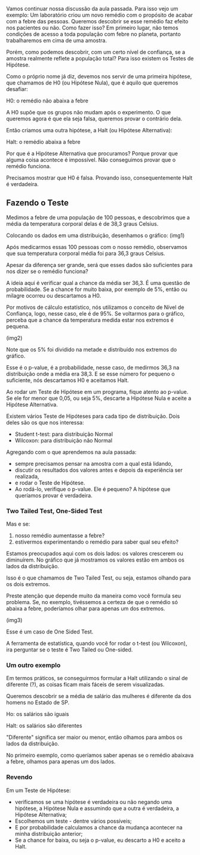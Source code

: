 Vamos continuar nossa discussão da aula passada. Para isso vejo um exemplo:
Um laboratório criou um novo remédio com o propósito de acabar com a febre das pessoas. Queremos descobrir se esse remédio faz efeito nos pacientes ou não. Como fazer isso? Em primeiro lugar, não temos condições de acesso a toda população com febre no planeta, portanto trabalharemos em cima de uma amostra.

Porém, como podemos descobrir, com um certo nível de confiança, se a amostra realmente reflete a população total? Para isso existem os Testes de Hipótese.

Como o próprio nome já diz, devemos nos servir de uma primeira hipótese, que chamamos de H0 (ou Hipótese Nula), que é aquilo que queremos desafiar:

H0: o remédio não abaixa a febre

A H0 supõe que os grupos não mudam após o experimento. O que queremos agora é que ela seja falsa, queremos provar o contrário dela.

Então criamos uma outra hipótese, a Halt (ou Hipótese Alternativa):

Halt: o remédio abaixa a febre

Por que é a Hipótese Alternativa que procuramos? Porque provar que alguma coisa acontece é impossível. Não conseguimos provar que o remédio funciona.

Precisamos mostrar que H0 é falsa. Provando isso, consequentemente Halt é verdadeira.

## Fazendo o Teste
Medimos a febre de uma população de 100 pessoas, e descobrimos que a média da temperatura corporal delas é de 38,3 graus Celsius.

Colocando os dados em uma distribuição, desenhamos o gráfico:
(img1)

Após medicarmos essas 100 pessoas com o nosso remédio, observamos que sua temperatura corporal média foi para 36,3 graus Celsius.

Apesar da diferença ser grande, será que esses dados são suficientes para nos dizer se o remédio funciona?

A ideia aqui é verificar qual a chance da média ser 36,3. É uma questão de probabilidade. Se a chance for muito baixa, por exemplo de 5%, então ou milagre ocorreu ou descartamos a H0.

Por motivos de cálculo estatístico, nós utilizamos o conceito de Nível de Confiança, logo, nesse caso, ele é de 95%. Se voltarmos para o gráfico, perceba que a chance da temperatura medida estar nos extremos é pequena.

(img2)

Note que os 5% foi dividido na metade e distribuído nos extremos do gráfico.

Esse é o p-value, é a probabilidade, nesse caso, de medirmos 36,3 na distribuição onde a média era 38,3. E se esse número for pequeno o suficiente, nós descartamos H0 e aceitamos Halt.

Ao rodar um Teste de Hipótese em um programa, fique atento ao p-value. Se ele for menor que 0,05, ou seja 5%, descarte a Hipótese Nula e aceite a Hipótese Alternativa.

Existem vários Teste de Hipóteses para cada tipo de distribuição. Dois deles são os que nos interessa:

* Student t-test: para distribuição Normal
* Wilcoxon: para distribuição não Normal

Agregando com o que aprendemos na aula passada:

* sempre precisamos pensar na amostra com a qual está lidando,
* discutir os resultados dos valores antes e depois da experiência ser realizada,
* e rodar o Teste de Hipótese.
* Ao rodá-lo, verifique o p-value. Ele é pequeno? A hipótese que queríamos provar é verdadeira.

### Two Tailed Test, One-Sided Test

Mas e se:

1. nosso remédio aumentasse a febre?
2. estivermos experimentando o remédio para saber qual seu efeito?

Estamos preocupados aqui com os dois lados: os valores crescerem ou diminuírem. No gráfico que já mostramos os valores estão em ambos os lados da distribuição.

Isso é o que chamamos de Two Tailed Test, ou seja, estamos olhando para os dois extremos.

Preste atenção que depende muito da maneira como você formula seu problema. Se, no exemplo, tivéssemos a certeza de que o remédio só abaixa a febre, poderíamos olhar para apenas um dos extremos.

(img3)

Esse é um caso de One Sided Test.

A ferramenta de estatística, quando você for rodar o t-test (ou Wilcoxon), ira perguntar se o teste é Two Tailed ou One-sided.

### Um outro exemplo
Em termos práticos, se conseguirmos formular a Halt utilizando o sinal de diferente (?), as coisas ficam mais fáceis de serem visualizadas.

Queremos descobrir se a média de salário das mulheres é diferente da dos homens no Estado de SP.

Ho: os salários são iguais

Halt: os salários são diferentes

"Diferente" significa ser maior ou menor, então olhamos para ambos os lados da distribuição.

No primeiro exemplo, como queríamos saber apenas se o remédio abaixava a febre, olhamos para apenas um dos lados.

### Revendo
Em um Teste de Hipótese:

* verificamos se uma hipótese é verdadeira ou não negando uma hipótese, a Hipótese Nula e assumindo que a outra é verdadeira, a Hipótese Alternativa;
* Escolhemos um teste - dentre vários possíveis;
* E por probabilidade calculamos a chance da mudança acontecer na minha distribuição anterior;
* Se a chance for baixa, ou seja o p-value, eu descarto a H0 e aceito a Halt.
